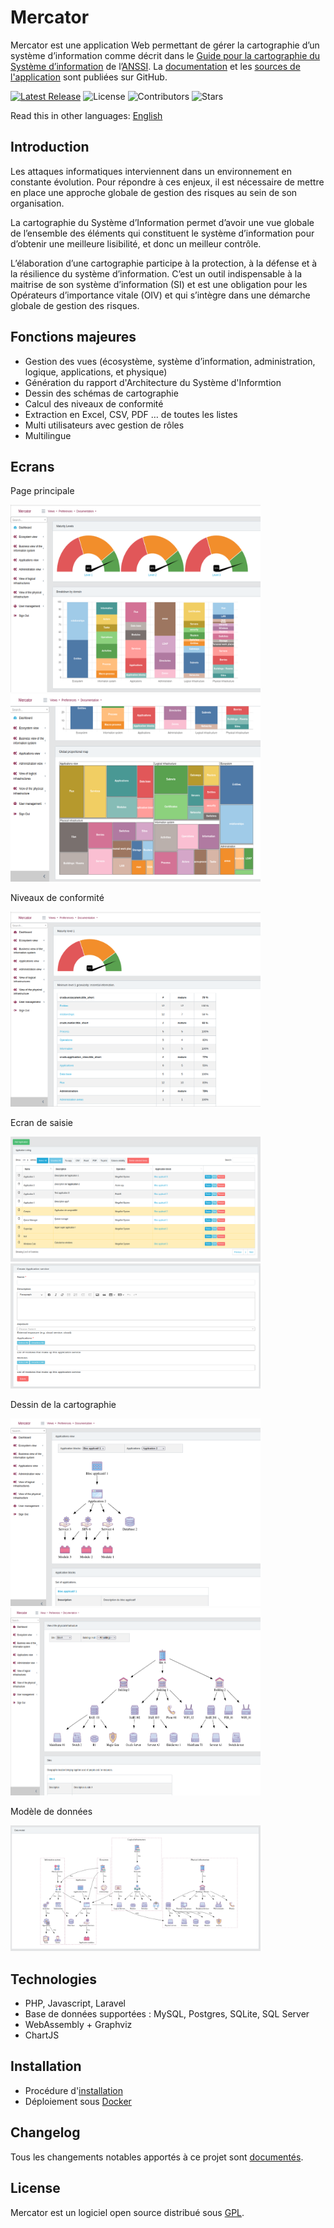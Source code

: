 # Mercator

Mercator est une application Web permettant de gérer la cartographie d’un système d’information 
comme décrit dans le [Guide pour la cartographie du Système d’information](https://www.ssi.gouv.fr/guide/cartographie-du-systeme-dinformation/) de l’[ANSSI](https://www.ssi.gouv.fr/). La [documentation](https://dbarzin.github.io/mercator/) et les [sources de l'application](https://dbarzin.github.io/mercator/) sont publiées sur GitHub.

[![Latest Release](https://img.shields.io/github/release/dbarzin/mercator.svg?style=flat-square)](https://github.com/dbarzin/mercator/releases/latest)
![License](https://img.shields.io/github/license/dbarzin/mercator.svg?style=flat-square)
![Contributors](https://img.shields.io/github/contributors/dbarzin/mercator.svg?style=flat-square)
![Stars](https://img.shields.io/github/stars/dbarzin/mercator?style=flat-square)

Read this in other languages: [English](README.md)

## Introduction

Les attaques informatiques interviennent dans un environnement en constante évolution. 
Pour répondre à ces enjeux, il est nécessaire de mettre en place une approche globale de 
gestion des risques au sein de son organisation. 

La cartographie du Système d’Information permet d’avoir une vue globale de l’ensemble 
des éléments qui constituent le système d’information pour d’obtenir une meilleure lisibilité, 
et donc un meilleur contrôle. 

L’élaboration d’une cartographie participe à la protection, à la défense et à la résilience 
du système d’information. C’est un outil indispensable à la maitrise de son système d’information 
(SI) et est une obligation pour les Opérateurs d’importance vitale (OIV) et qui s’intègre dans une 
démarche globale de gestion des risques.

## Fonctions majeures
- Gestion des vues (écosystème, système d’information, administration, logique, applications, et physique)
- Génération du rapport d'Architecture du Système d'Informtion
- Dessin des schémas de cartographie
- Calcul des niveaux de conformité
- Extraction en Excel, CSV, PDF … de toutes les listes
- Multi utilisateurs avec gestion de rôles
- Multilingue

## Ecrans

Page principale

[<img src="public/screenshots/mercator1.png" width="400" height="300">](public/screenshots/mercator1.fr.png)
[<img src="public/screenshots/mercator2.png" width="400" height="300">](public/screenshots/mercator2.fr.png)

Niveaux de conformité

[<img src="public/screenshots/mercator3.png" width="400">](public/screenshots/mercator3.fr.png)

Ecran de saisie

[<img src="public/screenshots/mercator4.png" width="400" height="200">](public/screenshots/mercator4.fr.png)
[<img src="public/screenshots/mercator5.png" width="400" height="200">](public/screenshots/mercator5.fr.png)

Dessin de la cartographie

[<img src="public/screenshots/mercator6.png" width="400" height="300">](public/screenshots/mercator6.fr.png)
[<img src="public/screenshots/mercator7.png" width="400" height="300">](public/screenshots/mercator7.fr.png)

Modèle de données

[<img src="public/screenshots/mercator8.png" width="400">](public/screenshots/mercator8.fr.png)


## Technologies
- PHP, Javascript, Laravel
- Base de données supportées : MySQL, Postgres, SQLite, SQL Server
- WebAssembly + Graphviz
- ChartJS

## Installation

- Procédure d'[installation](https://github.com/dbarzin/mercator/blob/master/INSTALL.fr.md) 
- Déploiement sous [Docker](https://github.com/dbarzin/mercator/blob/master/docker/README.fr.md)

## Changelog

Tous les changements notables apportés à ce projet sont [documentés](https://github.com/dbarzin/mercator/blob/master/CHANGELOG.md).

## License

Mercator est un logiciel open source distribué sous [GPL](https://www.gnu.org/licenses/licenses.fr.html).

